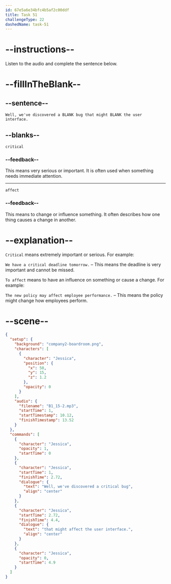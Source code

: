 ```yaml
---
id: 67e5a6e34bfc4b5af2c00ddf
title: Task 51
challengeType: 22
dashedName: task-51
---
```


<!-- (Audio) Jessica: Well, we've discovered a critical bug that might affect the user interface. -->

# --instructions--

Listen to the audio and complete the sentence below.

# --fillInTheBlank--

## --sentence--

`Well, we've discovered a BLANK bug that might BLANK the user interface.`

## --blanks--

`critical`

### --feedback--

This means very serious or important. It is often used when something needs immediate attention.

---

`affect`

### --feedback--

This means to change or influence something. It often describes how one thing causes a change in another.

# --explanation--

`Critical` means extremely important or serious. For example:

`We have a critical deadline tomorrow.` – This means the deadline is very important and cannot be missed.

`To affect` means to have an influence on something or cause a change. For example:

`The new policy may affect employee performance.` – This means the policy might change how employees perform.

# --scene--

```json
{
  "setup": {
    "background": "company2-boardroom.png",
    "characters": [
      {
        "character": "Jessica",
        "position": {
          "x": 50,
          "y": 15,
          "z": 1.2
        },
        "opacity": 0
      }
    ],
    "audio": {
      "filename": "B1_15-2.mp3",
      "startTime": 1,
      "startTimestamp": 10.12,
      "finishTimestamp": 13.52
    }
  },
  "commands": [
    {
      "character": "Jessica",
      "opacity": 1,
      "startTime": 0
    },
    {
      "character": "Jessica",
      "startTime": 1,
      "finishTime": 2.72,
      "dialogue": {
        "text": "Well, we've discovered a critical bug",
        "align": "center"
      }
    },
    {
      "character": "Jessica",
      "startTime": 2.72,
      "finishTime": 4.4,
      "dialogue": {
        "text": "that might affect the user interface.",
        "align": "center"
      }
    },
    {
      "character": "Jessica",
      "opacity": 0,
      "startTime": 4.9
    }
  ]
}
```
